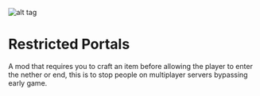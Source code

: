 ![alt tag](https://raw.githubusercontent.com/MoreThanHidden/RestrictedPortals/master/src/main/resources/logo.png)

Restricted Portals
===================

A mod that requires you to craft an item before allowing the player to enter the nether or end, this is to stop people on multiplayer servers bypassing early game.

